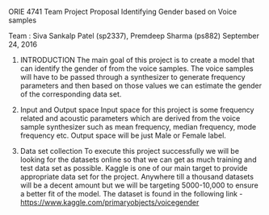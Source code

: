 ORIE 4741 Team Project Proposal
Identifying Gender based on Voice samples

Team : Siva Sankalp Patel (sp2337), Premdeep Sharma (ps882)
September 24, 2016

1.	INTRODUCTION
The main goal of this project is to create a model that can identify the gender of from the voice samples. The voice samples will have to be passed through a synthesizer to generate frequency parameters and then based on those values we can estimate the gender of the corresponding data set.

2.	Input and Output space
Input space for this project is some frequency related and acoustic parameters which are derived from the voice sample synthesizer such as mean frequency, median frequency, mode frequency etc. 
Output space will be just Male or Female label. 

3.	Data set collection
To execute this project successfully we will be looking for the datasets online so that we can get as much training and test data set as possible. Kaggle is one of our main target to provide appropriate data set for the project. Anywhere till a thousand datasets will be a decent amount but we will be targeting 5000-10,000 to ensure a better fit of the model.
The dataset is found in the following link -  https://www.kaggle.com/primaryobjects/voicegender


